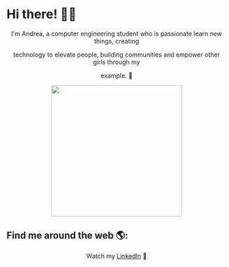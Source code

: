 # Hi there! 👋🏻 
<div style="text-align: center"> I'm Andrea, a computer engineering student who is passionate learn new things, creating

technology to elevate people, building communities and empower other girls through my 

example.  🌟 </div>


<center>
<img src="https://i.imgur.com/OnRwFpP.png" width="300" "text-align: center">
</center>



## Find me around the web 🌎: 
<div style="text-align: center">
Watch my <a href="www.linkedin.com/in/andrea-aranda-rdz
">LinkedIn</a> 💼
</div>
